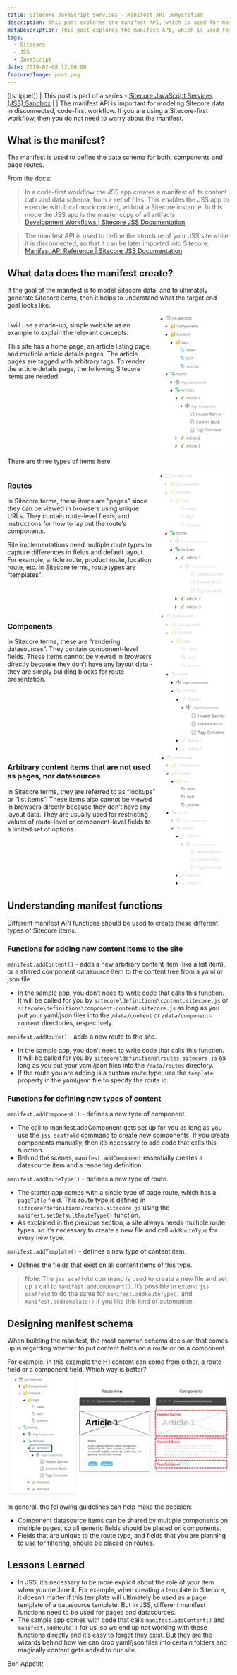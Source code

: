 ```yaml
---
title: Sitecore JavaScript Services - Manifest API Demystified
description: This post explores the manifest API, which is used for modeling Sitecore data in disconnected, code-first workflow.
metaDescription: This post explores the manifest API, which is used for modeling Sitecore data in disconnected, code-first workflow. This post is part of a series on learning to work with Sitecore JavaScript Services (JSS).
tags:
  - Sitecore
  - JSS
  - JavaScript
date: 2019-02-08 12:00:00
featuredImage: post.png
---
```


[[snippet]]
| This post is part of a series - [Sitecore JavaScript Services (JSS) Sandbox](/jss-sandbox/)
| 
| The manifest API is important for modeling Sitecore data in disconnected, code-first workflow. If you are using a Sitecore-first workflow, then you do not need to worry about the manifest.

## What is the manifest?
The manifest is used to define the data schema for both, components and page routes.

From the docs:
> In a code-first workflow the JSS app creates a manifest of its content data and data schema, from a set of files. This enables the JSS app to execute with local mock content, without a Sitecore instance. In this mode the JSS app is the master copy of all artifacts.  
[Development Workflows | Sitecore JSS Documentation](https://jss.sitecore.com/docs/fundamentals/dev-workflows/overview#code-first-workflow)

> The manifest API is used to define the structure of your JSS site while it is disconnected, so that it can be later imported into Sitecore.  
[Manifest API Reference | Sitecore JSS Documentation](https://jss.sitecore.com/docs/techniques/working-disconnected/manifest-api)

## What data does the manifest create?
If the goal of the manifest is to model Sitecore data, and to ultimately generate Sitecore items, then it helps to understand what the target end-goal looks like.

<div style="display: inline-grid;grid-template-columns:2fr 1fr">
  <div>
    <p>
      I will use a made-up, simple website as an example to explain the relevant concepts.
    </p>
    <p>
      This site has a home page, an article listing page, and multiple article details pages. The article pages are tagged with arbitrary tags. To render the article details page, the following Sitecore items are needed.
    </p>
  </div>
  <img src="./sitecore-tree.png" />
</div>

There are three types of items here.

<div style="display: inline-grid;grid-template-columns:2fr 1fr">
  <div>
    <h3>Routes</h3>
    <p>
      In Sitecore terms, these items are “pages” since they can be viewed in browsers using unique URLs. They contain route-level fields, and instructions for how to lay out the route’s components.
    </p>
    <p>
      Site implementations need multiple route types to capture differences in fields and default layout. For example, article route, product route, location route, etc. In Sitecore terms, route types are “templates”.
    </p>
  </div>
  <img src="./sitecore-tree-pages.png" />
</div>

<div style="display: inline-grid;grid-template-columns:2fr 1fr">
  <div>
    <h3>Components</h3>
    <p>
      In Sitecore terms, these are “rendering datasources”. They contain component-level fields. These items cannot be viewed in browsers directly because they don’t have any layout data - they are simply building blocks for route presentation.
    </p>
  </div>
  <img src="./sitecore-tree-components.png" />
</div>

<div style="display: inline-grid;grid-template-columns:2fr 1fr">
  <div>
    <h3>Arbitrary content items that are not used as pages, nor datasources</h3>
    <p>
      In Sitecore terms, they are referred to as “lookups” or “list items”. These items also cannot be viewed in browsers directly because they don’t have any layout data. They are usually used for restricting values of route-level or component-level fields to a limited set of options.
    </p>
  </div>
  <img src="./sitecore-tree-content-items.png" />
</div>

## Understanding manifest functions
Different manifest API functions should be used to create these different types of Sitecore items.

### Functions for adding new content items to the site
`manifest.addContent()` - adds a new arbitrary content item (like a list item), or a shared component datasource item to the content tree from a yaml or json file.
* In the sample app, you don’t need to write code that calls this function. It will be called for you by  `sitecore\definitions\content.sitecore.js` or `sitecore\definitions\component-content.sitecore.js` as long as you put your yaml/json files into the `/data/content` or `/data/component-content` directories, respectively.

`manifest.addRoute()` - adds a new route to the site.
* In the sample app, you don’t need to write code that calls this function. It will be called for you by `sitecore\definitions\routes.sitecore.js` as long as you put your yaml/json files into the `/data/routes` directory.
* If the route you are adding is a custom route type, use the `template` property in the yaml/json file to specify the route id.

### Functions for defining new types of content
`manifest.addComponent()` - defines a new type of component.
* The call to manifest.addComponent gets set up for you as long as you use the `jss scaffold` command to create new components. If you create components manually, then it’s necessary to add code that calls this function.
* Behind the scenes, `manifest.addComponent` essentially creates a datasource item and a rendering definition.

`manifest.addRouteType()` - defines a new type of route.
* The starter app comes with a single type of page route, which has a `pageTitle` field. This route type is defined in `sitecore/definitions/routes.sitecore.js` using the `manifest.setDefaultRouteType()` function.
* As explained in the previous section, a site always needs multiple route types, so it’s necessary to create a new file and call `addRouteType` for every new type.

`manifest.addTemplate()` - defines a new type of content item.
* Defines the fields that exist on all content items of this type.

> Note: The `jss scaffold` command is used to create a new file and set up a call to `manifest.addComponent()`. It’s possible to extend `jss scaffold` to do the same for `manifest.addRouteType()` and `manifest.addTemplate()` if you like this kind of automation.  

## Designing manifest schema
When building the manifest, the most common schema decision that comes up is regarding whether to put content fields on a route or on a component.

For example, in this example the H1 content can come from either, a route field or a component field. Which way is better?
![](./route-vs-component-fields.png)

In general, the following guidelines can help make the decision:
* Component datasource items can be shared by multiple components on multiple pages, so all generic fields should be placed on components.
* Fields that are unique to the route type, and fields that you are planning to use for filtering, should be placed on routes.

## Lessons Learned
* In JSS, it’s necessary to be more explicit about the role of your item when you declare it. For example, when creating a template in Sitecore, it doesn’t matter if this template will ultimately be used as a page template of a datasource template. But in JSS, different manifest functions need to be used for pages and datasources.
* The sample app comes with code that calls `manifest.addContent()` and `manifest.addRoute()` for us, so we end up not working with these functions directly and it’s easy to forget they exist. But they are the wizards behind how we can drop yaml/json files into certain folders and magically content gets added to our site.

Bon Appétit!